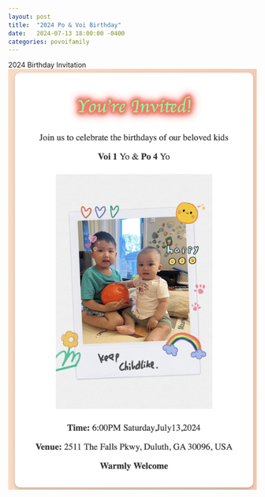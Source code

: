 ```yaml
---
layout: post
title:  "2024 Po & Voi Birthday"
date:   2024-07-13 18:00:00 -0400
categories: povoifamily
---
```

2024 Birthday Invitation
![birthday](/resource/images/2024_birthday_invitation.png)